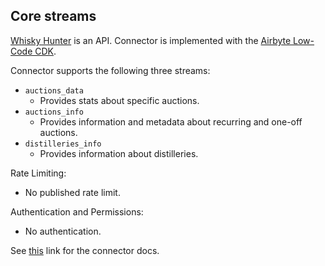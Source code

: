 ## Core streams

[Whisky Hunter](https://whiskyhunter.net/api/) is an API. Connector is implemented with the [Airbyte Low-Code CDK](https://docs.airbyte.com/connector-development/config-based/low-code-cdk-overview).

Connector supports the following three streams:
* `auctions_data`
    * Provides stats about specific auctions.
* `auctions_info`
    * Provides information and metadata about recurring and one-off auctions.
* `distilleries_info`
    * Provides information about distilleries.

Rate Limiting:
* No published rate limit.

Authentication and Permissions:
* No authentication.


See [this](https://docs.airbyte.io/integrations/sources/whisky-hunter) link for the connector docs.
